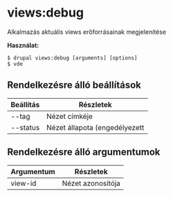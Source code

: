# views:debug
Alkalmazás aktuális views erőforrásainak megjelenítése

**Használat:**
```
$ drupal views:debug [arguments] [options]
$ vde  
```

## Rendelkezésre álló beállítások
Beállítás | Részletek
-------|-------------
--tag | Nézet címkéje
--status | Nézet állapota (engedélyezett|tiltott)

## Rendelkezésre álló argumentumok
Argumentum | Részletek
---------|-------------
view-id | Nézet azonosítója
